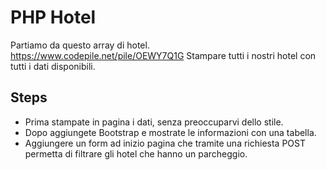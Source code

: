 # PHP Hotel

Partiamo da questo array di hotel. https://www.codepile.net/pile/OEWY7Q1G
Stampare tutti i nostri hotel con tutti i dati disponibili.

## Steps
- Prima stampate in pagina i dati, senza preoccuparvi dello stile.
- Dopo aggiungete Bootstrap e mostrate le informazioni con una tabella.
- Aggiungere un form ad inizio pagina che tramite una richiesta POST permetta di filtrare gli hotel che hanno un parcheggio.